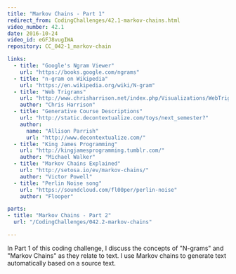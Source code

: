 ```yaml
---
title: "Markov Chains - Part 1"
redirect_from: CodingChallenges/42.1-markov-chains.html
video_number: 42.1
date: 2016-10-24
video_id: eGFJ8vugIWA
repository: CC_042-1_markov-chain

links:
  - title: "Google's Ngram Viewer"  
    url: "https://books.google.com/ngrams"
  - title: "n-gram on Wikipedia"  
    url: "https://en.wikipedia.org/wiki/N-gram"
  - title: "Web Trigrams"  
    url: "http://www.chrisharrison.net/index.php/Visualizations/WebTrigrams"
    author: "Chris Harrison"
  - title: "Generative Course Descriptions"  
    url: "http://static.decontextualize.com/toys/next_semester?"
    author: 
      name: "Allison Parrish"
      url: "http://www.decontextualize.com/" 
  - title: "King James Programming"  
    url: "http://kingjamesprogramming.tumblr.com/"
    author: "Michael Walker"
  - title: "Markov Chains Explained"  
    url: "http://setosa.io/ev/markov-chains/"
    author: "Victor Powell"
  - title: "Perlin Noise song"  
    url: "https://soundcloud.com/fl00per/perlin-noise"
    author: "Flooper"

parts:
- title: "Markov Chains - Part 2"
  url: "/CodingChallenges/042.2-markov-chains"

---
```


In Part 1 of this coding challenge, I discuss the concepts of "N-grams" and "Markov Chains" as they relate to text. I use Markov chains to generate text automatically based on a source text.
